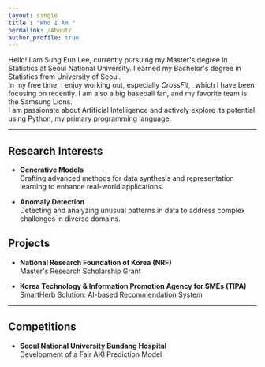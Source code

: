 ```yaml
---
layout: single
title : "Who I Am "
permalink: /About/
author_profile: true
---
```

Hello! I am Sung Eun Lee, currently pursuing my Master's degree in Statistics at Seoul National University. I earned my Bachelor's degree in Statistics from University of Seoul.  
In my free time, I enjoy working out, especially _CrossFit_, _which I have been focusing on recently. I am also a big baseball fan, and my favorite team is the Samsung Lions.  
I am passionate about Artificial Intelligence and actively explore its potential using Python, my primary programming language.

---

## Research Interests

- **Generative Models**  
   Crafting advanced methods for data synthesis and representation learning to enhance real-world applications.  

- **Anomaly Detection**  
   Detecting and analyzing unusual patterns in data to address complex challenges in diverse domains.  

## Projects

- **National Research Foundation of Korea (NRF)**  
   Master's Research Scholarship Grant  

- **Korea Technology & Information Promotion Agency for SMEs (TIPA)**  
   SmartHerb Solution: AI-based Recommendation System  

---

## Competitions

- **Seoul National University Bundang Hospital**  
   Development of a Fair AKI Prediction Model  